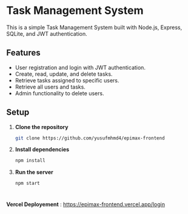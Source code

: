 # Task Management System

This is a simple Task Management System built with Node.js, Express, SQLite, and JWT authentication.

## Features

- User registration and login with JWT authentication.
- Create, read, update, and delete tasks.
- Retrieve tasks assigned to specific users.
- Retrieve all users and tasks.
- Admin functionality to delete users.

## Setup

1. **Clone the repository**

   ```bash
   git clone https://github.com/yusufmhmd4/epimax-frontend
   ```
     
2. **Install dependencies**

   ```bash
   npm install
   ```
     
3. **Run the server**

   ```bash
   npm start
   ```

#
**Vercel Deployement** : https://epimax-frontend.vercel.app/login
#